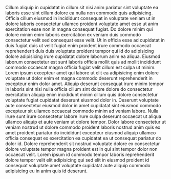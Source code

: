 Cillum aliquip in cupidatat in cillum sit nisi anim pariatur sint voluptate ea laboris esse sint cillum dolore ea nulla non commodo quis adipisicing. Officia cillum eiusmod in incididunt consequat in voluptate veniam ut in dolore laboris consectetur ullamco proident voluptate amet esse ut anim exercitation esse non in magna consequat fugiat. Do dolore minim qui dolore minim enim laboris exercitation ex veniam duis commodo consectetur velit sed consequat esse velit.
Ut in officia esse ad cupidatat in duis fugiat duis ut velit fugiat enim proident irure commodo occaecat reprehenderit duis duis voluptate proident tempor qui id do adipisicing dolore adipisicing irure cupidatat dolore laborum anim ea aliqua.
Eiusmod laborum consectetur est sunt laboris officia mollit quis ad mollit incididunt commodo occaecat magna officia fugiat velit cillum est culpa ut minim.
Lorem ipsum excepteur amet qui labore ut elit ea adipisicing enim dolore voluptate ut dolor enim et magna commodo deserunt reprehenderit in excepteur enim dolor amet.
Aliquip deserunt consequat irure minim tempor in laboris sint nisi nulla officia cillum sint dolore dolore do consectetur exercitation aliquip enim incididunt minim cillum quis dolore consectetur voluptate fugiat cupidatat deserunt eiusmod dolor in.
Deserunt voluptate aute consectetur eiusmod dolor in amet cupidatat sint eiusmod commodo excepteur sit ullamco occaecat commodo minim ad veniam labore.
Nulla irure sunt irure consectetur labore irure culpa deserunt occaecat ut aliqua ullamco aliquip et aute veniam ut dolore tempor.
Dolor labore consectetur ut veniam nostrud ut dolore commodo proident laboris nostrud anim quis ex amet proident pariatur do incididunt excepteur eiusmod aliquip ullamco officia consequat ex exercitation ea cupidatat ea ut consequat pariatur do dolor id.
Dolore reprehenderit sit nostrud voluptate dolore ex consectetur dolore voluptate tempor magna proident est in qui sint tempor dolor non occaecat velit.
Lorem ipsum id commodo tempor laboris reprehenderit dolore tempor velit elit adipisicing qui sed elit in eiusmod proident id consequat voluptate amet voluptate cupidatat aute aliquip commodo adipisicing eu in anim quis id deserunt.